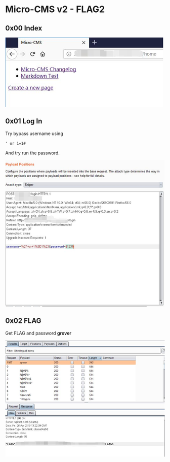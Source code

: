 # Micro-CMS v2 - FLAG2

## 0x00 Index

![](../flag0/imgs/index.jpg)

## 0x01 Log In

Try bypass username using 

```
' or 1=1#
```

And try run the password.

![](./imgs/login.jpg)

## 0x02 FLAG

Get FLAG and password **grover**

![](./imgs/flag.jpg)